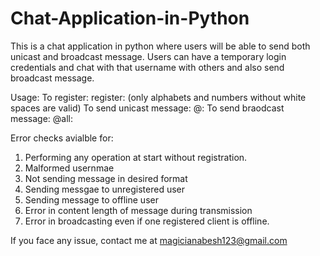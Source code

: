 # Chat-Application-in-Python
This is a chat application in python where users will be able to send both unicast and broadcast message. Users can have a temporary login credentials and chat with that username with others and also send broadcast message.

Usage:
To register: register:<username> (only alphabets and numbers without white spaces are valid)
To send unicast message: @<username>:<message content> 
To send braodcast message: @all:<broadcast message>


Error checks avialble for:
1) Performing any operation at start without registration.
2) Malformed usernmae
3) Not sending message in desired format
4) Sending messgae to unregistered user
5) Sending message to offline user
6) Error in content length of message during transmission
7) Error in broadcasting even if one registered client is offline. 

  If you face any issue, contact me at magicianabesh123@gmail.com
